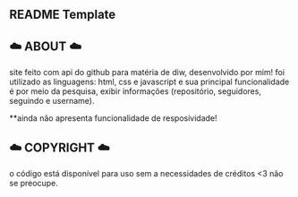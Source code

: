 ## README Template

## ☁️ ABOUT ☁️

site feito com api do github para matéria de diw, desenvolvido por mim! foi utilizado as linguagens: html, css e javascript e sua principal funcionalidade é por meio da pesquisa, exibir informações (repositório, seguidores, seguindo e username).

**ainda não apresenta funcionalidade de resposividade! 

## ☁️ COPYRIGHT ☁️

o código está disponível para uso sem a necessidades de créditos <3 não se preocupe.